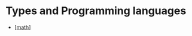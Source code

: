 # Types and Programming languages

- [[math]]

[//begin]: # "Autogenerated link references for markdown compatibility"
[math]: math "Math"
[//end]: # "Autogenerated link references"
